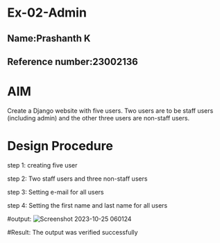 # Ex-02-Admin
## Name:Prashanth K
## Reference number:23002136

# AIM
Create a Django website with five users. Two users are to be staff users (including admin) and the other three users are non-staff users.


# Design Procedure
step 1:
creating five user

step 2:
Two staff users and three non-staff users

step 3:
Setting e-mail for all users

step 4:
Setting the first name and last name for all users

#output:
![Screenshot 2023-10-25 060124](https://github.com/PRASHANTHRATHI/ODD2023-WT-Ex-02-Admin/assets/145743120/75a00462-6542-4f63-984c-9fddfaca067a)

#Result:
The output was verified successfully




